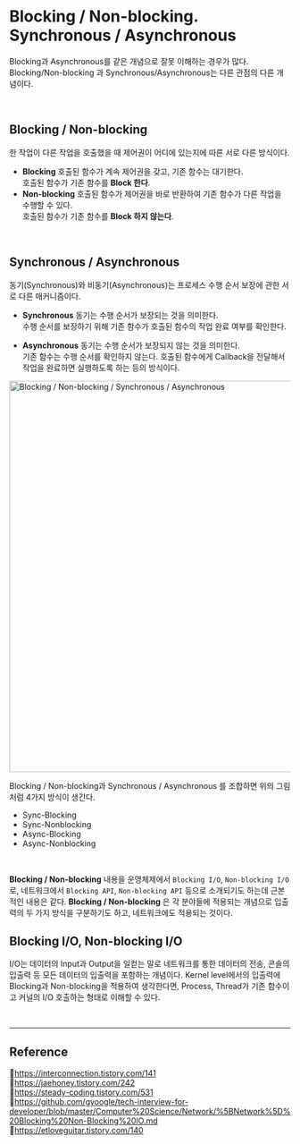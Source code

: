 # Blocking / Non-blocking. Synchronous / Asynchronous

Blocking과 Asynchronous를 같은 개념으로 잘못 이해하는 경우가 많다.  
Blocking/Non-blocking 과 Synchronous/Asynchronous는 다른 관점의 다른 개념이다.

<br/>

## Blocking / Non-blocking

한 작업이 다른 작업을 호출했을 때 제어권이 어디에 있는지에 따른 서로 다른 방식이다.

- **Blocking**
  호출된 함수가 계속 제어권을 갖고, 기존 함수는 대기한다.  
  호출된 함수가 기존 함수를 **Block 한다**.
- **Non-blocking**
  호출된 함수가 제어권을 바로 반환하여 기존 함수가 다른 작업을 수행할 수 있다.  
  호출된 함수가 기존 함수를 **Block 하지 않는다**.

<br/>

## Synchronous / Asynchronous

동기(Synchronous)와 비동기(Asynchronous)는 프로세스 수행 순서 보장에 관한 서로 다른 매커니즘이다.

- **Synchronous**
  동기는 수행 순서가 보장되는 것을 의미한다.  
  수행 순서를 보장하기 위해 기존 함수가 호출된 함수의 작업 완료 여부를 확인한다.

- **Asynchronous**
  동기는 수행 순서가 보장되지 않는 것을 의미한다.  
  기존 함수는 수행 순서를 확인하지 않는다. 호출된 함수에게 Callback을 전달해서 작업을 완료하면 실행하도록 하는 등의 방식이다.

<img src="https://user-images.githubusercontent.com/66757141/210782186-d6313700-834a-49ec-bf5d-f00cbe577817.png" alt="Blocking / Non-blocking / Synchronous / Asynchronous" width="700px" />

Blocking / Non-blocking과 Synchronous / Asynchronous 를 조합하면 위의 그림처럼 4가지 방식이 생긴다.

- Sync-Blocking
- Sync-Nonblocking
- Async-Blocking
- Async-Nonblocking

<br/>

**Blocking / Non-blocking** 내용을 운영체제에서 `Blocking I/O`, `Non-blocking I/O`로, 네트워크에서 `Blocking API`, `Non-blocking API` 등으로 소개되기도 하는데 근본적인 내용은 같다. **Blocking / Non-blocking** 은 각 분야들에 적용되는 개념으로 입출력의 두 가지 방식을 구분하기도 하고, 네트워크에도 적용되는 것이다.

## Blocking I/O, Non-blocking I/O

I/O는 데이터의 Input과 Output을 일컫는 말로 네트워크를 통한 데이터의 전송, 콘솔의 입출력 등 모든 데이터의 입출력을 포함하는 개념이다.
Kernel level에서의 입출력에 Blocking과 Non-blocking을 적용하여 생각한다면, Process, Thread가 기존 함수이고 커널의 I/O 호출하는 형태로 이해할 수 있다.

<br/>

---

## Reference

📄https://interconnection.tistory.com/141  
📄https://jaehoney.tistory.com/242  
📄https://steady-coding.tistory.com/531  
📄https://github.com/gyoogle/tech-interview-for-developer/blob/master/Computer%20Science/Network/%5BNetwork%5D%20Blocking%20Non-Blocking%20IO.md  
📄https://etloveguitar.tistory.com/140
